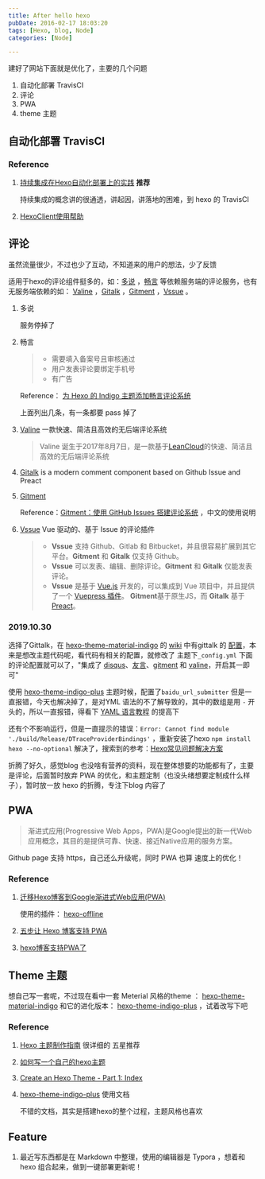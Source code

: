 ```yaml
---
title: After hello hexo
pubDate: 2016-02-17 18:03:20
tags: [Hexo, blog, Node]
categories: [Node]

---
```


建好了网站下面就是优化了，主要的几个问题

1. 自动化部署 TravisCI
2. 评论
3. PWA
4. theme 主题

<!--more-->

## 自动化部署 TravisCI

### Reference

1. [持续集成在Hexo自动化部署上的实践](https://qinyuanpei.github.io/posts/3521618732/) **推荐**

   持续集成的概念讲的很通透，讲起因，讲落地的困难，到 hexo 的 TravisCI

2. [HexoClient使用帮助](https://www.mspring.org/2018/11/29/HexoClient使用帮助/)

## 评论

虽然流量很少，不过也少了互动，不知道来的用户的想法，少了反馈

适用于hexo的评论组件挺多的，如：[多说](http://duoshuo.com/) ，[畅言](https://changyan.kuaizhan.com/) 等依赖服务端的评论服务，也有无服务端依赖的如： [Valine](https://valine.js.org/) ，[Gitalk](https://github.com/gitalk/gitalk) ，[Gitment](https://github.com/imsun/gitment) ，[Vssue](https://vssue.js.org/) 。

1. 多说

   服务停掉了

2. 畅言

   > - 需要填入备案号且审核通过
   > - 用户发表评论要绑定手机号
   > - 有广告

   Reference： [为 Hexo 的 Indigo 主题添加畅言评论系统](https://ziyue.life/201812/ad52hc4b.html)

   上面列出几条，有一条都要 pass 掉了

3. [Valine](https://valine.js.org/) 一款快速、简洁且高效的无后端评论系统

   > Valine 诞生于2017年8月7日，是一款基于[LeanCloud](https://leancloud.cn/)的快速、简洁且高效的无后端评论系统

4. [Gitalk](https://github.com/gitalk/gitalk)  is a modern comment component based on Github Issue and Preact

5. [Gitment](https://github.com/imsun/gitment)

   Reference：[Gitment：使用 GitHub Issues 搭建评论系统](https://imsun.net/posts/gitment-introduction/) ，中文的使用说明

6. [Vssue](https://vssue.js.org/) Vue 驱动的、基于 Issue 的评论插件

   > - **Vssue** 支持 Github、Gitlab 和 Bitbucket，并且很容易扩展到其它平台。**Gitment** 和 **Gitalk** 仅支持 Github。
   > - **Vssue** 可以发表、编辑、删除评论。**Gitment** 和 **Gitalk** 仅能发表评论。
   > - **Vssue** 是基于 [Vue.js](https://vuejs.org/) 开发的，可以集成到 Vue 项目中，并且提供了一个 [Vuepress 插件](https://vssue.js.org/zh/guide/vuepress.html)。 **Gitment**基于原生JS，而 **Gitalk** 基于 [Preact](https://github.com/developit/preact)。

### 2019.10.30

选择了Gittalk，在 [hexo-theme-material-indigo](https://github.com/yscoder/hexo-theme-indigo) 的 [wiki](https://github.com/yscoder/hexo-theme-indigo/wiki/%E5%AE%89%E8%A3%85) 中有gittalk 的 [配置](https://github.com/yscoder/hexo-theme-indigo/wiki/%E9%85%8D%E7%BD%AE)，本来是想改主题代码呢，看代码有相关的配置，就修改了 主题下`_config.yml`  下面的评论配置就可以了，"集成了 [disqus](https://disqus.com/)、[友言](http://www.uyan.cc/)、[gitment](https://github.com/imsun/gitment) 和 [valine](https://valine.js.org/)，开启其一即可"

使用 [hexo-theme-indigo-plus](https://github.com/abelsu7/hexo-theme-indigo-plus) 主题时候，配置了`baidu_url_submitter` 但是一直报错，今天也解决掉了，是对YML 语法的不了解导致的，其中的数组是用 `-`  开头的，所以一直报错，得看下 [YAML 语言教程](http://www.ruanyifeng.com/blog/2016/07/yaml.html) 的提高下

还有个不影响运行，但是一直提示的错误：`Error: Cannot find module './build/Release/DTraceProviderBindings'`  ，重新安装了hexo `npm install hexo --no-optional`  解决了，搜索到的参考：[Hexo常见问题解决方案](https://xuanwo.io/2014/08/14/hexo-usual-problem/)

折腾了好久，感觉blog 也没啥有营养的资料，现在整体想要的功能都有了，主要是评论，后面暂时放弃 PWA 的优化，和主题定制（也没头绪想要定制成什么样子），暂时放一放 hexo 的折腾，专注下blog 内容了

## PWA

> 渐进式应用(Progressive Web Apps，PWA)是Google提出的新一代Web应用概念，其目的是提供可靠、快速、接近Native应用的服务方案。

Github page 支持 https，自己还么升级呢，同时 PWA 也算 速度上的优化！

### Reference

1. [迁移Hexo博客到Google渐进式Web应用(PWA)](https://qinyuanpei.github.io/posts/450254281/)

   使用的插件： [hexo-offline](https://github.com/JLHwung/hexo-offline)

2. [五步让 Hexo 博客支持 PWA](https://richardcao.me/2017/09/03/Hexo-PWA/)  

3. [hexo博客支持PWA了](https://github.com/funnycoderstar/funnycoderstar/issues/6)

## Theme 主题

想自己写一套呢，不过现在看中一套 Meterial 风格的theme ： [hexo-theme-material-indigo](https://github.com/yscoder/hexo-theme-indigo) 和它的进化版本： [hexo-theme-indigo-plus](https://github.com/abelsu7/hexo-theme-indigo-plus) ，试着改写下吧

### Reference

1. [Hexo 主题制作指南](https://chensd.com/2016-06/hexo-theme-guide.html) 很详细的 五星推荐

2. [如何写一个自己的hexo主题](http://mrzhang123.github.io/2017/04/01/hexo-theme/)

3. [Create an Hexo Theme - Part 1: Index](http://www.codeblocq.com/2016/03/Create-an-Hexo-Theme-Part-1-Index/)

4. [hexo-theme-indigo-plus](https://github.com/abelsu7/hexo-theme-indigo-plus) 使用文档

   不错的文档，其实是搭建hexo的整个过程，主题风格也喜欢

## Feature

1. 最近写东西都是在 Markdown 中整理，使用的编辑器是 Typora ，想着和hexo 组合起来，做到一键部署更新呢！
